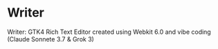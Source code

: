 # Writer
Writer: GTK4 Rich Text Editor created using Webkit 6.0 and vibe coding (Claude Sonnete 3.7 &amp; Grok 3)
